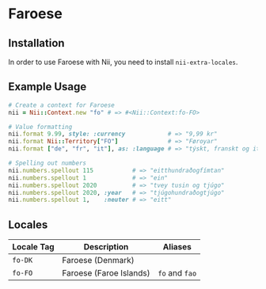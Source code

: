 <!-- This file has been generated. Source: languages/_template.md.erb -->

# Faroese

## Installation

In order to use Faroese with Nii, you need to install `nii-extra-locales`.

## Example Usage

``` ruby
# Create a context for Faroese
nii = Nii::Context.new "fo" # => #<Nii::Context:fo-FO>

# Value formatting
nii.format 9.99, style: :currency            # => "9,99 kr"
nii.format Nii::Territory["FO"]              # => "Føroyar"
nii.format ["de", "fr", "it"], as: :language # => "týskt, franskt og italskt"

# Spelling out numbers
nii.numbers.spellout 115           # => "eitt­hundrað­og­fímtan"
nii.numbers.spellout 1             # => "ein"
nii.numbers.spellout 2020          # => "tvey tusin og tjúgo"
nii.numbers.spellout 2020, :year   # => "tjúgo­hundrað­og­tjúgo"
nii.numbers.spellout 1,    :neuter # => "eitt"
```


## Locales

<table>
  <thead>
    <tr>
      <th>Locale Tag</th>
      <th>Description</th>
      <th>Aliases</th>
    </tr>
  </thead>
  <tbody>
    <tr>
      <td><code>fo-DK</code></td>
      <td>Faroese (Denmark)</td>
      <td></td>
    </tr>
    <tr>
      <td><code>fo-FO</code></td>
      <td>Faroese (Faroe Islands)</td>
      <td><code>fo</code> and <code>fao</code></td>
    </tr>
  </tbody>
</table>

